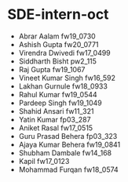 # SDE-intern-oct

- Abrar Aalam fw19_0730
- Ashish Gupta fw20_0771
- Virendra Dwivedi fw17_0499
- Siddharth Bisht pw2_115
- Raj Gupta fw19_1067
- Vineet Kumar Singh fw16_592
- Lakhan Gurnule fw18_0933
- Rahul Kumar fw19_0544
- Pardeep Singh fw19_1049
- Shahid Ansari fw11_321
- Yatin Kumar fp03_287
- Aniket Rasal fw17_0515
- Guru Prasad Behera fp03_323
- Ajaya Kumar Behera fw19_0841
- Shubham Dambale fw14_168
- Kapil fw17_0123
- Mohammad Furqan fw18_0574
